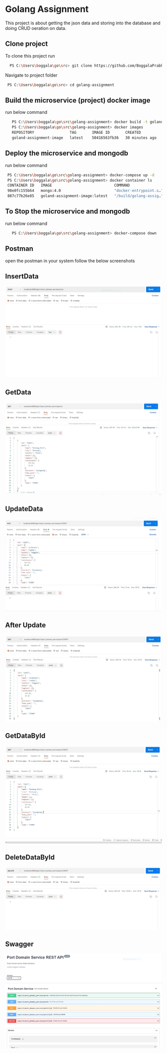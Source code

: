 
# Golang Assignment

This project is about getting the json data and storing into the database and doing CRUD oeration on data.

## Clone project

To clone this project run

```bash
  PS C:\Users\boggala\go\src> git clone https://github.com/BoggalaPrabhakar007/golang-assignment.git
```


Navigate to project folder

```bash
 PS C:\Users\boggala\go\src> cd golang-assignment
```
## Build the microservice (project) docker image

run below command

```bash 
   PS C:\Users\boggala\go\src\golang-assignment> docker build -t goland-assignment-image .
   PS C:\Users\boggala\go\src\golang-assignment> docker images                            
   REPOSITORY                TAG       IMAGE ID       CREATED          SIZE  
   goland-assignment-image   latest    50416563fb36   30 minutes ago   1.15GB
```
 
## Deploy the microservice and mongodb 

run below command

```bash 
 PS C:\Users\boggala\go\src\golang-assignment> docker-compose up -d
 PS C:\Users\boggala\go\src\golang-assignment> docker container ls
 CONTAINER ID   IMAGE                            COMMAND                  CREATED          STATUS          PORTS                      NAMES
 98e0fc155b64   mongo:4.0                        "docker-entrypoint.s…"   29 seconds ago   Up 22 seconds   0.0.0.0:27017->27017/tcp   golang-assignment_mongodb_1
 887c77b26e85   goland-assignment-image:latest   "/build/golang-assig…"   29 seconds ago   Up 22 seconds   0.0.0.0:8080->8080/tcp     golang-assignment_appservice_1
```

## To Stop the microservice and mongodb 

run below command

```bash 
   PS C:\Users\boggala\go\src\golang-assignment> docker-compose down
```

## Postman
open the postman in your system follow the below screenshots
## InsertData
![InsertData](/images/InsertData.JPG)
## GetData
![GetData](/images/GetData.JPG)
## UpdateData
![UpdateData](/images/UpdateData.JPG)
## After Update
![AfterUpdate](/images/AfterUpdate.JPG)
## GetDataById
![GetDataByID](/images/GetDataByID.JPG)
## DeleteDataById
![DeleteDataById](/images/DeleteData.JPG)
## Swagger 
![Swagger](/images/Swagger.JPG)

  



